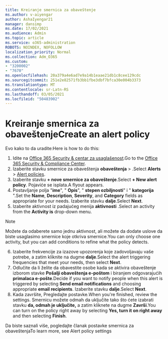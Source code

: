 ```yaml
---
title: Kreiranje smernica za obaveštenje
ms.author: v-aiyengar
author: AshaIyengar21
manager: dansimp
ms.date: 17/02/2021
ms.audience: Admin
ms.topic: article
ms.service: o365-administration
ROBOTS: NOINDEX, NOFOLLOW
localization_priority: Normal
ms.collection: Adm_O365
ms.custom:
- "3200002"
- "7670"
ms.openlocfilehash: 20a379a4e6ad7e9a14b1eaae21db1c8cee129cdc
ms.sourcegitcommit: 251e2e82571fb3bb1fbe3dbf7bfca30e004b3373
ms.translationtype: MT
ms.contentlocale: sr-Latn-RS
ms.lasthandoff: 03/05/2021
ms.locfileid: "50483902"
---
```

# <a name="create-an-alert-policy"></a><span data-ttu-id="71975-102">Kreiranje smernica za obaveštenje</span><span class="sxs-lookup"><span data-stu-id="71975-102">Create an alert policy</span></span>

<span data-ttu-id="71975-103">Evo kako to da uradite:</span><span class="sxs-lookup"><span data-stu-id="71975-103">Here is how to do this:</span></span>

1. <span data-ttu-id="71975-104">Idite na [Office 365 Security & centar za usaglašenost](https://go.microsoft.com/fwlink/p/?linkid=2077143).</span><span class="sxs-lookup"><span data-stu-id="71975-104">Go to the [Office 365 Security & Compliance Center](https://go.microsoft.com/fwlink/p/?linkid=2077143).</span></span>
1. <span data-ttu-id="71975-105">Izaberite stavku smernice za obaveštenja **obaveštenja**  >  [](https://go.microsoft.com/fwlink/?linkid=2103208).</span><span class="sxs-lookup"><span data-stu-id="71975-105">Select **Alerts** > [Alert policies](https://go.microsoft.com/fwlink/?linkid=2103208).</span></span>
1. <span data-ttu-id="71975-106">Izaberite stavku **+ nove smernice za obaveštenje**.</span><span class="sxs-lookup"><span data-stu-id="71975-106">Select **+ New alert policy**.</span></span> <span data-ttu-id="71975-107">Pojaviće se isplata.</span><span class="sxs-lookup"><span data-stu-id="71975-107">A flyout appears.</span></span>
1. <span data-ttu-id="71975-108">Postavljanje polja "**ime**", " **Opis**", " **stepen ozbiljnosti**" i " **kategorija** ".</span><span class="sxs-lookup"><span data-stu-id="71975-108">Set the **Name**, **Description**, **Severity**, and **Category** fields as appropriate for your needs.</span></span> <span data-ttu-id="71975-109">Izaberite stavku **dalje**.</span><span class="sxs-lookup"><span data-stu-id="71975-109">Select **Next**.</span></span>
1. <span data-ttu-id="71975-110">Izaberite aktivnost iz padajućeg menija **aktivnosti** .</span><span class="sxs-lookup"><span data-stu-id="71975-110">Select an activity from the **Activity is** drop-down menu.</span></span>
> [!NOTE]
>  <span data-ttu-id="71975-111">Možete da odaberete samo jednu aktivnost, ali možete da dodate uslove da biste usaglasimo smernice koje otkriva smernice.</span><span class="sxs-lookup"><span data-stu-id="71975-111">You can only choose one activity, but you can add conditions to refine what the policy detects.</span></span>
6. <span data-ttu-id="71975-112">Izaberite frekvencije za izazove upozorenja koje zadovoljavaju vaše potrebe, a zatim kliknite na dugme **dalje**.</span><span class="sxs-lookup"><span data-stu-id="71975-112">Select the alert triggering frequencies that meet your needs, then select **Next**.</span></span>
7. <span data-ttu-id="71975-113">Odlučite da li želite da obavestite osobe kada se aktivira obaveštenje izborom stavke **Pošalji obaveštenja e-poštom** i biranjem odgovarajućih **primalaca e-pošte**.</span><span class="sxs-lookup"><span data-stu-id="71975-113">Decide if you want to notify people when this alert is triggered by selecting **Send email notifications** and choosing appropriate **email recipients**.</span></span> <span data-ttu-id="71975-114">Izaberite stavku **dalje**.</span><span class="sxs-lookup"><span data-stu-id="71975-114">Select **Next**.</span></span>
8. <span data-ttu-id="71975-115">Kada završite, Pregledajte postavke.</span><span class="sxs-lookup"><span data-stu-id="71975-115">When you're finished, review the settings.</span></span> <span data-ttu-id="71975-116">Smernicu možete odmah da uključite tako što ćete izabrati stavku **da, odmah je uključite,** a zatim kliknete na dugme **Završi**.</span><span class="sxs-lookup"><span data-stu-id="71975-116">You can turn on the policy right away by selecting **Yes, turn it on right away** and then selecting **Finish**.</span></span>

<span data-ttu-id="71975-117">Da biste saznali više, pogledajte članak postavke smernica za obaveštenja</span><span class="sxs-lookup"><span data-stu-id="71975-117">To learn more, see Alert policy settings</span></span>

